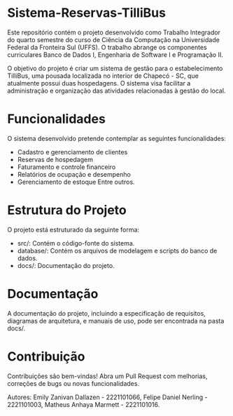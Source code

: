 # Sistema-Reservas-TilliBus
Este repositório contém o projeto desenvolvido como Trabalho Integrador do quarto semestre do curso de Ciência da Computação na Universidade Federal da Fronteira Sul (UFFS). O trabalho abrange os componentes curriculares Banco de Dados I, Engenharia de Software I e Programação II.

O objetivo do projeto é criar um sistema de gestão para o estabelecimento TilliBus, uma pousada localizada no interior de Chapecó - SC, que atualmente possui duas hospedagens. O sistema visa facilitar a administração e organização das atividades relacionadas à gestão do local.

# Funcionalidades
O sistema desenvolvido pretende contemplar as seguintes funcionalidades:

- Cadastro e gerenciamento de clientes
- Reservas de hospedagem
- Faturamento e controle financeiro
- Relatórios de ocupação e desempenho
- Gerenciamento de estoque 
Entre outros.

# Estrutura do Projeto
O projeto está estruturado da seguinte forma:

- src/: Contém o código-fonte do sistema.
- database/: Contém os arquivos de modelagem e scripts do banco de dados.
- docs/: Documentação do projeto.
  
# Documentação
A documentação do projeto, incluindo a especificação de requisitos, diagramas de arquitetura, e manuais de uso, pode ser encontrada na pasta docs/.

# Contribuição
Contribuições são bem-vindas! Abra um Pull Request com melhorias, correções de bugs ou novas funcionalidades.

Autores:
Emily Zanivan Dallazen - 2221101066,
Felipe Daniel Nerling - 2221101003,
Matheus Anhaya Marmett - 2221101016.
